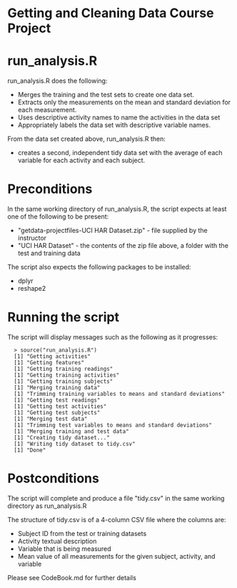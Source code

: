 Getting and Cleaning Data Course Project
================

# run_analysis.R

run_analysis.R does the following:
 - Merges the training and the test sets to create one data set.
 - Extracts only the measurements on the mean and standard deviation for each measurement. 
 - Uses descriptive activity names to name the activities in the data set
 - Appropriately labels the data set with descriptive variable names. 

From the data set created above, run_analysis.R then:
 - creates a second, independent tidy data set with the average of each variable for each activity and each subject.
 
# Preconditions

In the same working directory of run_analysis.R, the script expects at least one of the following to be present:
 - "getdata-projectfiles-UCI HAR Dataset.zip" - file supplied by the instructor
 - "UCI HAR Dataset" - the contents of the zip file above, a folder with the test and training data
 
The script also expects the following packages to be installed:
 - dplyr
 - reshape2
 
# Running the script

The script will display messages such as the following as it progresses:

~~~~
  > source("run_analysis.R")
  [1] "Getting activities"
  [1] "Getting features"
  [1] "Getting training readings"
  [1] "Getting training activities"
  [1] "Getting training subjects"
  [1] "Merging training data"
  [1] "Trimming training variables to means and standard deviations"
  [1] "Getting test readings"
  [1] "Getting test activities"
  [1] "Getting test subjects"
  [1] "Merging test data"
  [1] "Trimming test variables to means and standard deviations"
  [1] "Merging training and test data"
  [1] "Creating tidy dataset..."
  [1] "Writing tidy dataset to tidy.csv"
  [1] "Done"
~~~~

# Postconditions

The script will complete and produce a file "tidy.csv" in the same working directory as run_analysis.R

The structure of tidy.csv is of a 4-column CSV file where the columns are:
 - Subject ID from the test or training datasets
 - Activity textual description 
 - Variable that is being measured
 - Mean value of all measurements for the given subject, activity, and variable
 
Please see CodeBook.md for further details